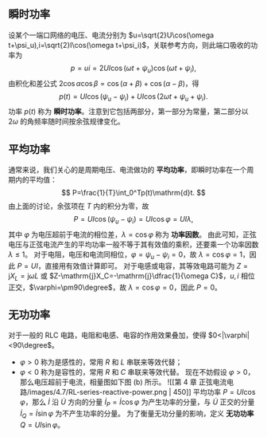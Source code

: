 ## 瞬时功率
设某个一端口网络的电压、电流分别为 $u=\sqrt{2}U\cos(\omega t+\psi_u),i=\sqrt{2}I\cos(\omega t+\psi_i)$，关联参考方向，则此端口吸收的功率为 $$ p=ui=2UI\cos(\omega t+\psi_u)\cos(\omega t+\psi_i), $$由积化和差公式 $2\cos\alpha\cos\beta=\cos(\alpha+\beta)+\cos(\alpha-\beta)$，得 $$ p(t)=UI\cos(\psi_u-\psi_i)+UI\cos(2\omega t+\psi_u+\psi_i). $$功率 $p(t)$ 称为 **瞬时功率**。注意到它包括两部分，第一部分为常量，第二部分以 $2\omega$ 的角频率随时间按余弦规律变化。
## 平均功率
通常来说，我们关心的是周期电压、电流做功的 **平均功率**，即瞬时功率在一个周期内的平均值：$$ P=\frac{1}{T}\int_0^Tp(t)\mathrm{d}t. $$由上面的讨论，余弦项在 $T$ 内的积分为零，故 $$ P=UI\cos(\psi_u-\psi_i)=UI\cos\varphi=UI\lambda, $$其中 $\varphi$ 为电压超前于电流的相位差，$\lambda=\cos\varphi$ 称为 **功率因数**。
由此可知，正弦电压与正弦电流产生的平均功率一般不等于其有效值的乘积，还要乘一个功率因数 $\lambda\le1$。
对于电阻，电压和电流同相位，$\varphi=\psi_u-\psi_i=0$，故 $\lambda=\cos\varphi=1$，因此 $P=UI$，直接用有效值计算即可。
对于电感或电容，其等效电路可能为 $Z=\mathrm{j}X_L=\mathrm{j}\omega L$ 或 $Z-\mathrm{j}X_C=-\mathrm{j}\dfrac{1}{\omega C}$，$u,i$ 相位正交，$\varphi=\pm90\degree$，故 $\lambda=\cos\varphi=0$，因此 $P=0$。
## 无功功率
对于一般的 RLC 电路，电阻和电感、电容的作用效果叠加，使得 $0<|\varphi|<90\degree$。
- $\varphi>0$ 称为是感性的，常用 $R$ 和 $L$ 串联来等效代替；
- $\varphi<0$ 称为是容性的，常用 $R$ 和 $C$ 串联来等效代替。
现在不妨假设 $\varphi>0$，那么电压超前于电流，相量图如下图 (b) 所示。
![[第 4 章 正弦电流电路/images/4.7/RL-series-reactive-power.png | 450]]
平均功率 $P=UI\cos\varphi$，那么 $\dot{I}$ 沿 $\dot{U}$ 方向的分量 $\dot{I}_P=\dot{I}\cos\varphi$ 为产生功率的分量，与 $\dot{U}$ 正交的分量 $\dot{I}_Q=\dot{I}\sin\varphi$ 为不产生功率的分量。
为了衡量无功分量的影响，定义 **无功功率** $Q=UI\sin\varphi$。